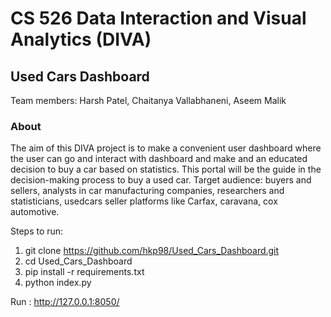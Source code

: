 # CS 526 Data Interaction and Visual Analytics (DIVA)
## Used Cars Dashboard

Team members: Harsh Patel, Chaitanya Vallabhaneni, Aseem Malik

### About

The aim of this DIVA project is to make a convenient user dashboard where the user can go and interact with dashboard and make and an educated decision to buy a car based on statistics.
This portal will be the guide in the decision-making process to buy a used car. 
Target audience: buyers and sellers, analysts in car manufacturing companies, researchers and statisticians, usedcars seller platforms like Carfax, caravana, cox automotive.


Steps to run:

 1. git clone https://github.com/hkp98/Used_Cars_Dashboard.git
 2. cd Used_Cars_Dashboard
 3. pip install -r requirements.txt
 4. python index.py

Run : http://127.0.0.1:8050/
